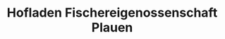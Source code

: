 ---
title: "Hofladen Fischereigenossenschaft Plauen"
url: /oelsnitz-vogtl/hofladen-fischereigenossenschaft-plauen/
shop: Hofladen
---